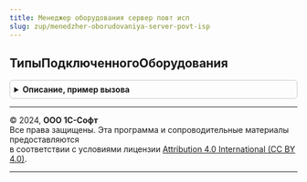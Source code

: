 ```yaml
---
title: Менеджер оборудования сервер повт исп
slug: zup/menedzher-oborudovaniya-server-povt-isp
---
```



## ТипыПодключенногоОборудования
<details style="margin: 1em 0; padding: 0.5em; border: 1px solid #ccc; border-radius: 6px;">

<summary style="font-weight: bold; cursor: pointer;">Описание, пример вызова</summary>

```bsl

// Функция возвращает возможные типы подключенного оборудования к рабочему месту.
//
Функция ТипыПодключенногоОборудования() Экспорт
```

Пример вызова
```bsl
Результат = МенеджерОборудованияСерверПовтИсп.ТипыПодключенногоОборудования() 
```
</details>

---

© 2024, **ООО 1С-Софт**  
Все права защищены. Эта программа и сопроводительные материалы предоставляются  
в соответствии с условиями лицензии [Attribution 4.0 International (CC BY 4.0)](https://creativecommons.org/licenses/by/4.0/legalcode).

---
